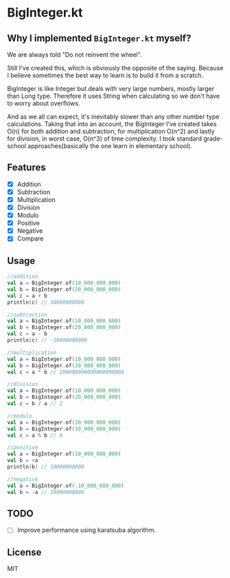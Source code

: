 # BigInteger.kt

## Why I implemented `BigInteger.kt` myself?
We are always told "Do not reinvent the wheel".

Still I've created this, which is obviously the opposite of the saying.
Because I believe sometimes the best way to learn is to build it from a scratch. 

BigInteger is like Integer but deals with very large numbers, mostly larger than Long type. 
Therefore it uses String when calculating so we don't have to worry about overflows. 

And as we all can expect, it's inevitably slower than any other number type calculations.
Taking that into an account, the BigInteger I've created takes O(n) for both addition and subtraction, for multiplication O(n^2) and lastly for division, in worst case, O(n^3) of time complexity. I took standard grade-school approaches(basically the one learn in elementary school).

## Features
- [x] Addition
- [x] Subtraction
- [x] Multiplication
- [x] Division
- [x] Modulo
- [x] Positive
- [x] Negative
- [x] Compare

## Usage
```kotlin
//addition
val a = BigInteger.of(10_000_000_000)
val b = BigInteger.of(20_000_000_000)
val c = a + b
println(c) // 30000000000
```
```kotlin
//subtraction
val a = BigInteger.of(10_000_000_000)
val b = BigInteger.of(20_000_000_000)
val c = a - b
println(c) // -10000000000
```
```kotlin
//multiplication
val a = BigInteger.of(10_000_000_000)
val b = BigInteger.of(20_000_000_000)
val c = a * b // 200000000000000000000
```
```kotlin
//division
val a = BigInteger.of(10_000_000_000)
val b = BigInteger.of(20_000_000_000)
val c = b / a // 2
```
```kotlin
//modulo
val a = BigInteger.of(20_000_000_000)
val b = BigInteger.of(10_000_000_000)
val c = a % b // 0
```
```kotlin
//positive
val a = BigInteger.of(10_000_000_000)
val b = +a
println(b) // 10000000000
```
```kotlin
//negative
val a = BigInteger.of(-10_000_000_000)
val b = -a // 10000000000
```

## TODO
- [ ] Improve performance using karatsuba algorithm.

## License
MIT
